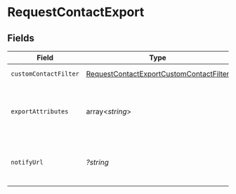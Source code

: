 # RequestContactExport


## Fields

| Field                                                                                                                                                            | Type                                                                                                                                                             | Required                                                                                                                                                         | Description                                                                                                                                                      | Example                                                                                                                                                          |
| ---------------------------------------------------------------------------------------------------------------------------------------------------------------- | ---------------------------------------------------------------------------------------------------------------------------------------------------------------- | ---------------------------------------------------------------------------------------------------------------------------------------------------------------- | ---------------------------------------------------------------------------------------------------------------------------------------------------------------- | ---------------------------------------------------------------------------------------------------------------------------------------------------------------- |
| `customContactFilter`                                                                                                                                            | [RequestContactExportCustomContactFilter](../../models/shared/RequestContactExportCustomContactFilter.md)                                                        | :heavy_check_mark:                                                                                                                                               | Set the filter for the contacts to be exported.<br/>                                                                                                             |                                                                                                                                                                  |
| `exportAttributes`                                                                                                                                               | array<*string*>                                                                                                                                                  | :heavy_minus_sign:                                                                                                                                               | List of all the attributes that you want to export. **These attributes must be present in your contact database.** For example:<br/>**['fname', 'lname', 'email']**<br/> |                                                                                                                                                                  |
| `notifyUrl`                                                                                                                                                      | *?string*                                                                                                                                                        | :heavy_minus_sign:                                                                                                                                               | Webhook that will be called once the export process is finished. For reference, https://help.brevo.com/hc/en-us/articles/360007666479                            | http://requestb.in/173lyyx1                                                                                                                                      |